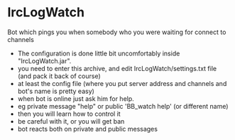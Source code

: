 # IrcLogWatch
Bot which pings you when somebody who you were waiting for connect to channels

 * The configuration is done little bit uncomfortably inside "IrcLogWatch.jar". 
 * you need to enter this archive, and edit IrcLogWatch/settings.txt file (and pack it back of course)
 * at least the config file (where you put server address and channels and bot's name is pretty easy)
 * when bot is online just ask him for help.
 * eg private message "help" or public 'BB_watch help' (or different name)
 * then you will learn how to control it
 * be careful with it, or you will get ban
 * bot reacts both on private and public messages


